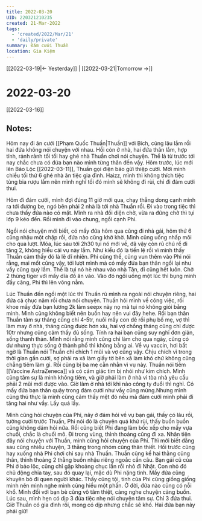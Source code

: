 ```yaml
---
title: 2022-03-20
UID: 220321210235
created: 21-Mar-2022
tags:
  - 'created/2022/Mar/21'
  - 'daily/private'
summary: Đám cưới Thuần
location: Gia Kiệm
---
```

[[2022-03-19|<- Yesterday]] | [[2022-03-21|Tomorrow ->]]
# 2022-03-20
[[2022-03-16]]
## Notes:
Hôm nay đi ăn cưới [[Phạm Quốc Thuần|Thuần]] với Bích, cũng lâu lắm rồi hai đứa không nói chuyện với nhau. Hồi còn ở nhà, hai đứa thân lắm, hợp tính, rảnh rảnh tối tối hay ghé nhà Thuần chơi nói chuyện. Thề là từ trước tới nay chắc chưa có đứa bạn nào mình từng thân đến vậy. Hôm trước, lúc mới lên Bảo Lộc [[2022-03-11]], Thuần gọi điện báo gửi thiệp cưới. Mời mình chiều tối thứ 6 ghé nhà ăn tiệc gia đình. Haizz, mình thì không thích tiệc tùng bia rượu lắm nên mình nghĩ tối đó mình sẽ không đi rùi, chỉ đi đám cưới thui.

Hôm đi đám cưới, mình đợi đúng 11 giờ mới qua, chạy thẳng dong cạnh mình ra tới đường be, ngó bên phải 2 nhà là tới nhà Thuần rồi. Đi vào trong tiệc thì chưa thấy đứa nào có mặt. Mình ra nhà đối diện chờ, vừa ra đứng chờ thì tụi lớp 9 kéo đến. Rồi mình đi vào chung, ngồi cạnh Phi.

Ngồi nói chuyện mới biết, có mấy đứa hôm qua cũng đi nhà gái, hôm thứ 6 cũng nhậu một chập rồi, đứa nào cũng khờ khờ. Mình cũng uống nhấp môi cho qua lượt. Móa, lúc sau tới 2h30 tụi nó mới về, đã vậy còn rủ chú rể đi tăng 2, không hiểu cái vụ này lắm. Như kiểu đó là tiền lệ rồi vì mình thấy Thuần cảm thấy đó là lẽ dĩ nhiên. Phi cũng thế, cũng vun thêm vào Phi nói rằng, mai mốt cũng vậy, tới lượt mình mà có mấy đứa bạn thân ngồi lại như vầy cũng quý lắm. Thế là tụi nó hè nhau vào nhà Tân, đi cũng hết luôn. Chở 2 thùng tiger với mấy dĩa đồ ăn vào. Vào đó ngồi uống một lúc thì bụng mình đầy căng, Phi thì lên võng nằm.

Lúc Thuần đến ngồi một lúc thì Thuần rủ mình ra ngoài nói chuyện riêng, hai đứa cả chục năm rồi chưa nói chuyện. Thuần hỏi mình về công việc, rồi khoe mấy đứa bạn lương 2k làm seepx này nọ mà tụi nó không giỏi bằng mình. Mình cũng không biết nên buồn hay nên vui đây hehe. Rồi bạn thân Thuần tâm sự tháng cũng chỉ 4-5tr, nuôi mấy con dê rồi phụ bố mẹ, vợ thì làm may ở nhà, tháng cũng được hơn xíu, hai vợ chồng tháng cũng chỉ được 10tr nhưng cũng cảm thấy đủ sống. Tính ra hai bạn cũng suy nghĩ đơn giản, sống thanh thản. Mình nói rằng mình cũng chỉ làm cho qua ngày, cũng có dư nhưng thực sống ở thành phố thì không bằng ai. Về vụ vaccin, hơi bất ngờ là Thuần nói Thuần chỉ chích 1 mũi và vợ cũng vậy. Chịu chích vì trong thời gian gần cưới, sợ phải ra xã làm giấy tờ bên xã làm khó chứ không cũng chẳng tiêm làm gì. Rồi cũng bị ba mẹ cằn nhằn vì vụ này. Thuần nói tiêm [[Vaccine AstraZeneca]] và có cảm giác tim bị nhói như kim chích. Mình cũng tâm sự là mình không tiêm, và giờ phải làm ở nhà vì tòa nhà yêu cầu phải 2 mũi mới được vào. Giờ làm ở nhà tới khi nào công ty đuổi thì nghỉ. Có mấy đứa bạn thân quậy trong đám cưới như vầy cũng mừng.Nhưng mình cũng thú thực là mình cũng cảm thấy mệt đó nếu mà đám cưới mình phải đi tăng hai như vầy. Lầy quá lầy.

Mình cũng hỏi chuyện của Phi, nãy ở đám hỏi về vụ bạn gái, thấy có lâu rồi, tưởng cưới trước Thuần, Phi nói đó là chuyện quá khứ rùi, thấy buồn buồn cũng không dám hỏi nữa. Rồi cũng biết Phi đang làm bốc xếp cho mấy vựa chuối, chắc là chuối mô. Đi trong vùng, thỉnh thoảng cũng đi xa. Nhân tiện đây nói chuyện với Thuần, mình cũng hỏi chuyện của Phi. Thì mới biết đằng sau cũng nhiều chuyện, 3 thằng trong nhóm cũng thân thiết. Hồi trước cũng hay xuống nhà Phi chơi chỉ sau nhà Thuần. Thuần cũng kể hai thằng cũng thân, thỉnh thoảng 2 thằng buồn nhậu riêng ngoắc cần câu. Bạn gái cũ của Phi ở bảo lộc, cũng chỉ gặp khoảng chục lần rồi nhỏ đi Nhật. Con nhỏ đó chủ động chia tay, sau đó quay lại, mặc dù Phi nặng tình. Mấy đứa cũng khuyên bỏ đi quen người khác. Thấy cũng tội, tính của Phi cũng giống giống mình nên mình nghe mình cũng hiểu một phần. Ở đời, đứa nào cũng có nỗi khổ. Mình đối với bạn bè cũng vô tâm thiệt, càng nghe chuyện càng buồn. Lúc sau, mình hẹn có dịp 3 đứa tiệc nhẹ nói chuyện tâm sự. Chỉ 3 đứa thui. Giờ Thuần có gia đình rồi, mong có dịp nhưng chắc sẽ khó. Hai đứa bạn này phải giữ!


